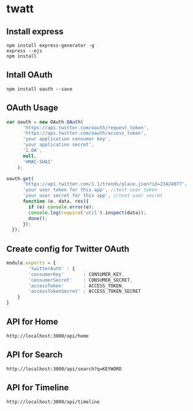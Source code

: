 # twatt

## Install express

```
npm install express-generator -g
express --ejs
npm install
```

## Intall OAuth

```
npm install oauth --save
```

## OAuth Usage

```javascript
var oauth = new OAuth.OAuth(
      'https://api.twitter.com/oauth/request_token',
      'https://api.twitter.com/oauth/access_token',
      'your application consumer key',
      'your application secret',
      '1.0A',
      null,
      'HMAC-SHA1'
    );

oauth.get(
      'https://api.twitter.com/1.1/trends/place.json?id=23424977',
      'your user token for this app', //test user token
      'your user secret for this app', //test user secret
      function (e, data, res){
        if (e) console.error(e);
        console.log(require('util').inspect(data));
        done();
      });
  });
 ```

## Create config for Twitter OAuth

```javascript
module.exports = {
        'twitterAuth' : {
        'consumerKey'       : CONSUMER_KEY,
        'consumerSecret'    : CONSUMER_SECRET,
        'accessToken'       : ACCESS_TOKEN,
        'accessTokenSecret' : ACCESS_TOKEN_SECRET
    }
}
```

## API for Home

```
http://localhost:3000/api/home
```

## API for Search

```
http://localhost:3000/api/search?q=KEYWORD
```

## API for Timeline

```
http://localhost:3000/api/timeline
```
